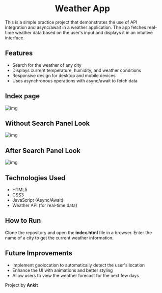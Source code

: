 <center><h1>Weather App</h1></center>

<p>This is a simple practice project that demonstrates the use of API integration and async/await in a weather application. The app fetches real-time weather data based on the user's input and displays it in an intuitive interface.</p>

<h2>Features</h2>
<ul>
    <li>Search for the weather of any city</li>
    <li>Displays current temperature, humidity, and weather conditions</li>
    <li>Responsive design for desktop and mobile devices</li>
    <li>Uses asynchronous operations with async/await to fetch data</li>
</ul>

<h2>Index page</h2>
<img src="https://github.com/Ankit-Dalei/Weather/assets/134222760/52a62eca-f8a6-49b8-ab80-30d0946deb58" alt="img"/>

<h2>Without Search Panel Look</h2>
<img src="https://github.com/Ankit-Dalei/Weather/assets/134222760/4b7cfd76-8ca5-451b-ae95-13e2f63edcf3" alt="img"/>

<h2>After Search Panel Look</h2>
<img src="https://github.com/Ankit-Dalei/Weather/assets/134222760/f978cf19-c2a3-4f09-a466-66959adad4ca" alt="img"/>

<h2>Technologies Used</h2>
<ul>
    <li>HTML5</li>
    <li>CSS3</li>
    <li>JavaScript (Async/Await)</li>
    <li>Weather API (for real-time data)</li>
</ul>

<h2>How to Run</h2>
<p>Clone the repository and open the <strong>index.html</strong> file in a browser. Enter the name of a city to get the current weather information.</p>

<h2>Future Improvements</h2>
<ul>
    <li>Implement geolocation to automatically detect the user's location</li>
    <li>Enhance the UI with animations and better styling</li>
    <li>Allow users to view the weather forecast for the next few days</li>
</ul>

<footer>
    <p>Project by <strong>Ankit</strong></p>
</footer>
